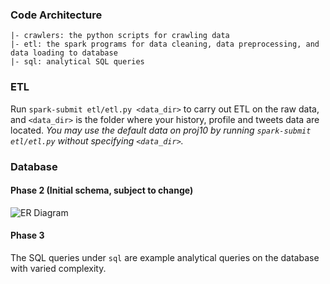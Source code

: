 ### Code Architecture

```text
|- crawlers: the python scripts for crawling data
|- etl: the spark programs for data cleaning, data preprocessing, and data loading to database
|- sql: analytical SQL queries
```


### ETL

Run `spark-submit etl/etl.py <data_dir>` to carry out ETL on the raw data, and `<data_dir>` is the folder where your history, profile and tweets data are located.
_You may use the default data on proj10 by running `spark-submit etl/etl.py` without specifying `<data_dir>`._

### Database

#### Phase 2 (Initial schema, subject to change)

![ER Diagram](https://github.com/TatianaJin/msc_demo/blob/master/stock_demo/ER.png)

#### Phase 3

The SQL queries under `sql` are example analytical queries on the database with varied complexity.
